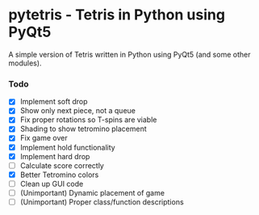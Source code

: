 # pytetris - Tetris in Python using PyQt5

A simple version of Tetris written in Python using PyQt5 (and some other
modules).

### Todo
- [x] Implement soft drop
- [x] Show only next piece, not a queue
- [x] Fix proper rotations so T-spins are viable
- [x] Shading to show tetromino placement
- [x] Fix game over
- [x] Implement hold functionality
- [x] Implement hard drop
- [ ] Calculate score correctly
- [x] Better Tetromino colors
- [ ] Clean up GUI code
- [ ] (Unimportant) Dynamic placement of game
- [ ] (Unimportant) Proper class/function descriptions
